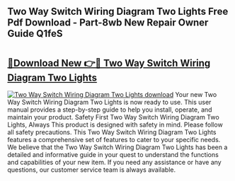 ## Two Way Switch Wiring Diagram Two Lights Free Pdf Download - Part-8wb New Repair Owner Guide Q1feS

# <h2><a href="http://dfubvzr.blite.top/?on=Two+Way+Switch+Wiring+Diagram+Two+Lights">🔗Download New 👉🔴 Two Way Switch Wiring Diagram Two Lights</a></h2>

[![Two Way Switch Wiring Diagram Two Lights download](https://i.imgur.com/lujVjoI.png)](http://dfubvzr.blite.top/?on=Two+Way+Switch+Wiring+Diagram+Two+Lights)
Your new Two Way Switch Wiring Diagram Two Lights is now ready to use. This user manual provides a step-by-step guide to help you install, operate, and maintain your product. Safety First Two Way Switch Wiring Diagram Two Lights, Always This product is designed with safety in mind. Please follow all safety precautions. This Two Way Switch Wiring Diagram Two Lights features a comprehensive set of features to cater to your specific needs. We believe that the Two Way Switch Wiring Diagram Two Lights has been a detailed and informative guide in your quest to understand the functions and capabilities of your new item. If you need any assistance or have any questions, our customer service team is always available.
